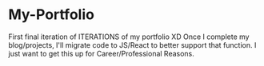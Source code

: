 # My-Portfolio

First final iteration of ITERATIONS of my portfolio XD 
Once I complete my blog/projects, I'll migrate code to JS/React to better support that function. I just want to get this up for Career/Professional Reasons. 
